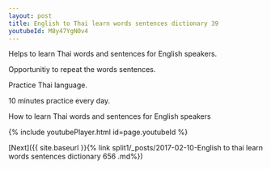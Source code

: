 ```yaml
---
layout: post
title: English to Thai learn words sentences dictionary 39 
youtubeId: M8y47YgN0v4
---
```

 
 
Helps to learn Thai words and sentences for English speakers.

Opportunitiy to repeat the words sentences. 

Practice Thai language. 
 
10 minutes practice every day. 
 
How to learn Thai words and sentences for English speakers 
 
{% include youtubePlayer.html id=page.youtubeId %}
 
 
[Next]({{ site.baseurl }}{% link  split1/_posts/2017-02-10-English to thai learn words sentences dictionary 656 .md%})
 
